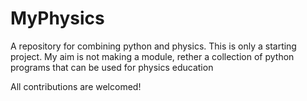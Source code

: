 # MyPhysics
A repository for combining python and physics.
This is only a starting project.
My aim is not making a module, rether a collection of python programs
that can be used for physics education

All contributions are welcomed!
